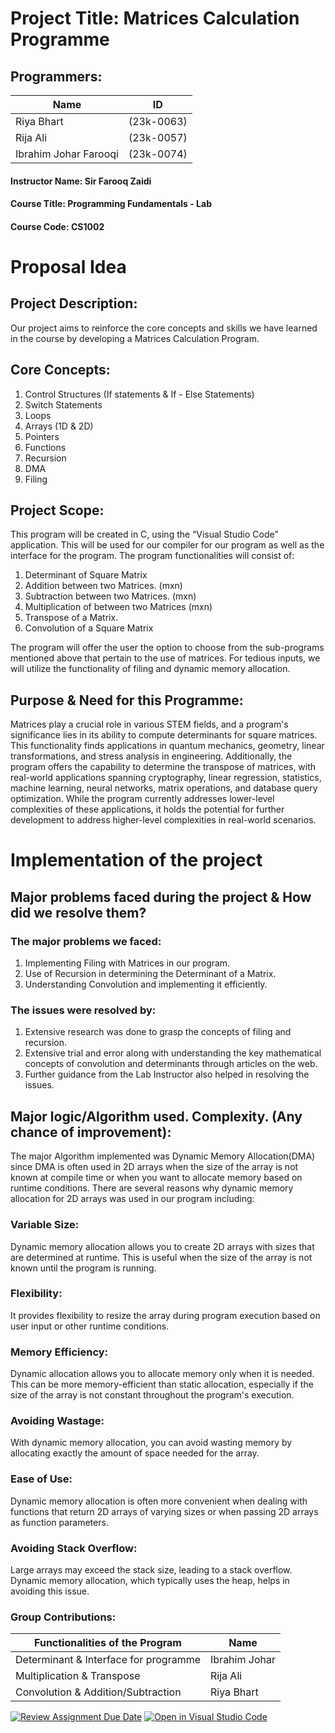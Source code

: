 # Project Title: Matrices Calculation Programme

## Programmers:

|Name|ID|
|-|----------|
|Riya Bhart|(23k-0063)|
|Rija Ali|(23k-0057)|
|Ibrahim Johar Farooqi|(23k-0074)|

#### Instructor Name: Sir Farooq Zaidi

#### Course Title: Programming Fundamentals - Lab

#### Course Code: CS1002

# Proposal Idea
## Project Description: 
Our project aims to reinforce the core concepts and skills we have learned in the course by developing a Matrices Calculation Program. 

## Core Concepts:
1. Control Structures (If statements & If - Else Statements)
2. Switch Statements
3. Loops
4. Arrays (1D & 2D)
5. Pointers
6. Functions
7. Recursion
8. DMA
9. Filing 

## Project Scope: 
This program will be created in C, using the “Visual Studio Code” application. This will be used for our compiler for our program as well as the interface for the program. 
The program functionalities will consist of:
1. Determinant of Square Matrix
2. Addition between two Matrices. (mxn)
3. Subtraction between two Matrices. (mxn)
4. Multiplication of between two Matrices (mxn)
5. Transpose of a Matrix. 
6. Convolution of a Square Matrix

The program will offer the user the option to choose from the sub-programs mentioned above that pertain to the use of matrices. For tedious inputs, we will utilize the functionality of filing and dynamic memory allocation. 

## Purpose & Need for this Programme:
Matrices play a crucial role in various STEM fields, and a program's significance lies in its ability to compute determinants for square matrices. This functionality finds applications in quantum mechanics, geometry, linear transformations, and stress analysis in engineering. Additionally, the program offers the capability to determine the transpose of matrices, with real-world applications spanning cryptography, linear regression, statistics, machine learning, neural networks, matrix operations, and database query optimization. While the program currently addresses lower-level complexities of these applications, it holds the potential for further development to address higher-level complexities in real-world scenarios.

# Implementation of the project

## Major problems faced during the project & How did we resolve them?
### The major problems we faced:
1.	Implementing Filing with Matrices in our program.
2.	Use of Recursion in determining the Determinant of a Matrix.
3.	Understanding Convolution and implementing it efficiently.

### The issues were resolved by:
1.	Extensive research was done to grasp the concepts of filing and recursion.
2.	Extensive trial and error along with understanding the key mathematical concepts of convolution and determinants through articles on the web.
3.	Further guidance from the Lab Instructor also helped in resolving the issues.

## Major logic/Algorithm used. Complexity. (Any chance of improvement):
The major Algorithm implemented was Dynamic Memory Allocation(DMA) since DMA is often used in 2D arrays when the size of the array is not known at compile time or when you want to allocate memory based on runtime conditions.
There are several reasons why dynamic memory allocation for 2D arrays was used in our program including:
### Variable Size:
Dynamic memory allocation allows you to create 2D arrays with sizes that are determined at runtime. This is useful when the size of the array is not known until the program is running.
### Flexibility:
It provides flexibility to resize the array during program execution based on user input or other runtime conditions.
### Memory Efficiency:
Dynamic allocation allows you to allocate memory only when it is needed. This can be more memory-efficient than static allocation, especially if the size of the array is not constant throughout the program's execution.
### Avoiding Wastage:
With dynamic memory allocation, you can avoid wasting memory by allocating exactly the amount of space needed for the array.
### Ease of Use:
Dynamic memory allocation is often more convenient when dealing with functions that return 2D arrays of varying sizes or when passing 2D arrays as function parameters.
### Avoiding Stack Overflow:
Large arrays may exceed the stack size, leading to a stack overflow. Dynamic memory allocation, which typically uses the heap, helps in avoiding this issue.



### Group Contributions:
|Functionalities of the Program|Name|
|-|----------|
|Determinant & Interface for programme|Ibrahim Johar|
|Multiplication & Transpose|Rija Ali|
|Convolution & Addition/Subtraction|Riya Bhart|


[![Review Assignment Due Date](https://classroom.github.com/assets/deadline-readme-button-24ddc0f5d75046c5622901739e7c5dd533143b0c8e959d652212380cedb1ea36.svg)](https://classroom.github.com/a/j0WbCUcA)
[![Open in Visual Studio Code](https://classroom.github.com/assets/open-in-vscode-718a45dd9cf7e7f842a935f5ebbe5719a5e09af4491e668f4dbf3b35d5cca122.svg)](https://classroom.github.com/online_ide?assignment_repo_id=13059286&assignment_repo_type=AssignmentRepo)
